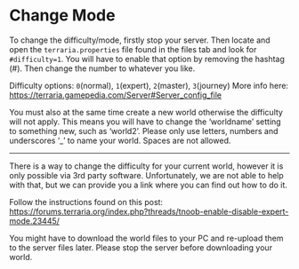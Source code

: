 # Change Mode

To change the difficulty/mode, firstly stop your server. Then locate and open the `terraria.properties` file found in the files tab and look for `#difficulty=1`. You will have to enable that option by removing the hashtag (#). Then change the number to whatever you like.

Difficulty options: `0`(normal), `1`(expert), `2`(master), `3`(journey)
More info here: https://terraria.gamepedia.com/Server#Server_config_file

You must also at the same time create a new world otherwise the difficulty will not apply. This means you will have to change the ‘worldname’ setting to something new, such as ‘world2’. Please only use letters, numbers and underscores ‘_’ to name your world. Spaces are not allowed.

<hr>

There is a way to change the difficulty for your current world, however it is only possible via 3rd party software. Unfortunately, we are not able to help with that, but we can provide you a link where you can find out how to do it.

Follow the instructions found on this post:
https://forums.terraria.org/index.php?threads/tnoob-enable-disable-expert-mode.23445/

You might have to download the world files to your PC and re-upload them to the server files later. Please stop the server before downloading your world.